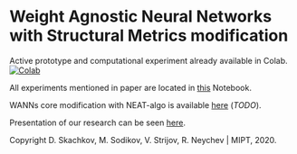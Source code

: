# Weight Agnostic Neural Networks with Structural Metrics modification

Active prototype and computational experiment already available in Colab. [![Colab](https://colab.research.google.com/assets/colab-badge.svg)](https://colab.research.google.com/drive/1GpI58LDkbdWZm-H93AVnV9oqJLFWDJZ_)

All experiments mentioned in paper are located in [this](https://github.com/MakhmoodSodikov/symbolic_regression/blob/master/WANN_modif.py) Notebook.

WANNs core modification with NEAT-algo is available [here](https://github.com/MakhmoodSodikov/symbolic_regression/blob/master/WANN_modif.py
) (_TODO_).

Presentation of our research can be seen [here](https://github.com/MakhmoodSodikov/symbolic_regression/blob/master/WANN_presentation.pdf).

Copyright D. Skachkov, M. Sodikov, V. Strijov, R. Neychev | MIPT, 2020.
